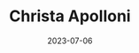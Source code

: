 ---
title: Christa Apolloni
sort: Apolloni Christa
date: 2023-07-06
role: Teamleiterin Administration
email: christa.apolloni@procedere-cmg.ch
phone: 062 207 00 10
edu:
  - Sachbearbeiterin Rechnungswesen edupool.ch
  - Kaufmännische Ausbildung mit Handelsdiplom
  - Dipl. Autolackiererin EFZ
  - Dipl. Malerin EFZ
core:
  - Dienstleistungsorientiert
  - Fachwissen Unterhaltsverträge und Rechnungswesen
---